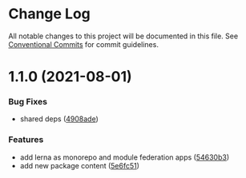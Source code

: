 # Change Log

All notable changes to this project will be documented in this file.
See [Conventional Commits](https://conventionalcommits.org) for commit guidelines.

# 1.1.0 (2021-08-01)


### Bug Fixes

* shared deps ([4908ade](https://github.com/EmanoelLopes/webpack-5-module-federation-example/commit/4908ade730619e9c4d2d77cd4817cdc3d988c27f))


### Features

* add lerna as monorepo and module federation apps ([54630b3](https://github.com/EmanoelLopes/webpack-5-module-federation-example/commit/54630b3462650eb51caf7793eddc3740102d515e))
* add new package content ([5e6fc51](https://github.com/EmanoelLopes/webpack-5-module-federation-example/commit/5e6fc51b9971b928a4ea14aab5bea6890ae76706))
